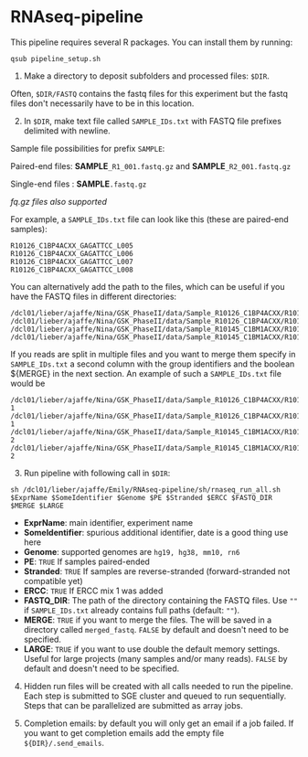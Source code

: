 RNAseq-pipeline
===============

This pipeline requires several R packages. You can install them by running:

```
qsub pipeline_setup.sh
```

1. Make a directory to deposit subfolders and processed files: `$DIR`.

  Often, `$DIR/FASTQ` contains the fastq files for this experiment but the fastq files don't necessarily have to be in this location.

2. In `$DIR`, make text file called `SAMPLE_IDs.txt` with FASTQ file prefixes delimited with newline.
  
  Sample file possibilities for prefix `SAMPLE`: 
  
  Paired-end files: __SAMPLE__`_R1_001.fastq.gz` and __SAMPLE__`_R2_001.fastq.gz`
 
  Single-end files : __SAMPLE__`.fastq.gz`
  
  *fq.gz files also supported*
  
  For example, a `SAMPLE_IDs.txt` file can look like this (these are paired-end samples):

  ```
  R10126_C1BP4ACXX_GAGATTCC_L005
  R10126_C1BP4ACXX_GAGATTCC_L006
  R10126_C1BP4ACXX_GAGATTCC_L007
  R10126_C1BP4ACXX_GAGATTCC_L008
  ```

  You can alternatively add the path to the files, which can be useful if you have the FASTQ files in different directories:

  ```
  /dcl01/lieber/ajaffe/Nina/GSK_PhaseII/data/Sample_R10126_C1BP4ACXX/R10126_C1BP4ACXX_GAGATTCC_L005
  /dcl01/lieber/ajaffe/Nina/GSK_PhaseII/data/Sample_R10126_C1BP4ACXX/R10126_C1BP4ACXX_GAGATTCC_L006
  /dcl01/lieber/ajaffe/Nina/GSK_PhaseII/data/Sample_R10145_C1BM1ACXX/R10145_C1BM1ACXX_AGCGATAG_L005
  /dcl01/lieber/ajaffe/Nina/GSK_PhaseII/data/Sample_R10145_C1BM1ACXX/R10145_C1BM1ACXX_AGCGATAG_L006
  ```
  
  If you reads are split in multiple files and you want to merge them specify in `SAMPLE_IDs.txt` a second column with the group identifiers and the boolean ${MERGE} in the next section. An example of such a `SAMPLE_IDs.txt` file would be
  
  ```
  /dcl01/lieber/ajaffe/Nina/GSK_PhaseII/data/Sample_R10126_C1BP4ACXX/R10126_C1BP4ACXX_GAGATTCC_L005   1
  /dcl01/lieber/ajaffe/Nina/GSK_PhaseII/data/Sample_R10126_C1BP4ACXX/R10126_C1BP4ACXX_GAGATTCC_L006   1
  /dcl01/lieber/ajaffe/Nina/GSK_PhaseII/data/Sample_R10145_C1BM1ACXX/R10145_C1BM1ACXX_AGCGATAG_L005   2
  /dcl01/lieber/ajaffe/Nina/GSK_PhaseII/data/Sample_R10145_C1BM1ACXX/R10145_C1BM1ACXX_AGCGATAG_L006   2
  ```

3. Run pipeline with following call in `$DIR`:

  ```
  sh /dcl01/lieber/ajaffe/Emily/RNAseq-pipeline/sh/rnaseq_run_all.sh $ExprName $SomeIdentifier $Genome $PE $Stranded $ERCC $FASTQ_DIR $MERGE $LARGE
  ```

  * __ExprName__: main identifier, experiment name
  * __SomeIdentifier__: spurious additional identifier, date is a good thing use here
  * __Genome__: supported genomes are `hg19, hg38, mm10, rn6`
  * __PE__: `TRUE` If samples paired-ended
  * __Stranded__: `TRUE` If samples are reverse-stranded (forward-stranded not compatible yet)
  * __ERCC__: `TRUE` If ERCC mix 1 was added
  * __FASTQ_DIR__: The path of the directory containing the FASTQ files. Use `""` if `SAMPLE_IDs.txt` already contains full paths (default: `""`).
  * __MERGE__: `TRUE` if you want to merge the files. The will be saved in a directory called `merged_fastq`. `FALSE` by default and doesn't need to be specified.
  * __LARGE__: `TRUE` if you want to use double the default memory settings. Useful for large projects (many samples and/or many reads). `FALSE` by default and doesn't need to be specified.

4. Hidden run files will be created with all calls needed to run the pipeline. Each step is submitted to SGE cluster and queued to run sequentially. Steps that can be parallelized are submitted as array jobs.

5. Completion emails: by default you will only get an email if a job failed. If you want to get completion emails add the empty file `${DIR}/.send_emails`.
